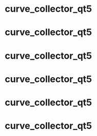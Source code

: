 # curve_collector_qt5
# curve_collector_qt5
# curve_collector_qt5
# curve_collector_qt5
# curve_collector_qt5
# curve_collector_qt5
